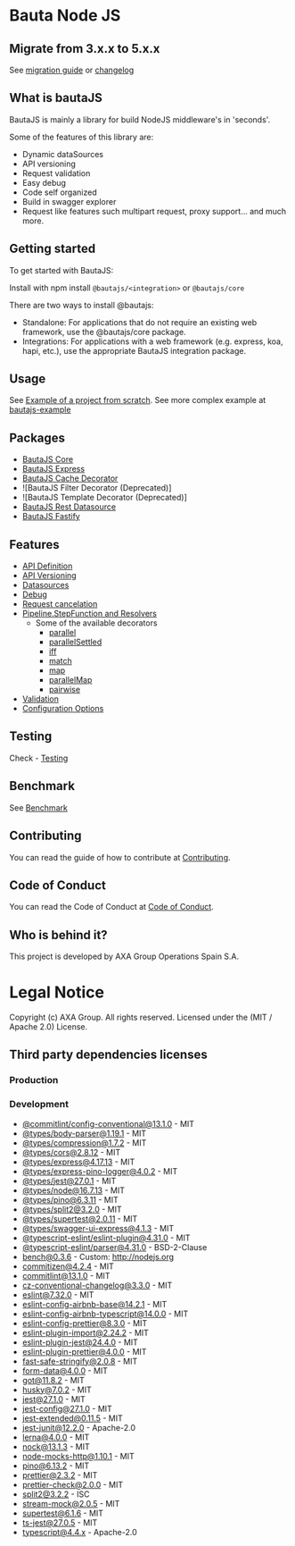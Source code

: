 # Bauta Node JS

## Migrate from 3.x.x to 5.x.x

See [migration guide](./docs/migration-guide.md) or [changelog](./CHANGELOG.md)

## What is bautaJS

BautaJS is mainly a library for build NodeJS middleware's in 'seconds'.

Some of the features of this library are:

- Dynamic dataSources
- API versioning
- Request validation
- Easy debug
- Code self organized
- Build in swagger explorer
- Request like features such multipart request, proxy support... and much more.

## Getting started

To get started with BautaJS:

Install with npm install `@bautajs/<integration>` or `@bautajs/core`

There are two ways to install @bautajs:

- Standalone: For applications that do not require an existing web framework, use the @bautajs/core package.
- Integrations: For applications with a web framework (e.g. express, koa, hapi, etc.), use the appropriate BautaJS integration package.

## Usage

See [Example of a project from scratch](./docs/hello-world.md).
See more complex example at [bautajs-example](./packages/bautajs-example)

## Packages

- [BautaJS Core](./packages/bautajs-core)
- [BautaJS Express](./packages/bautajs-express)
- [BautaJS Cache Decorator](./packages/bautajs-decorator-cache)
- ![BautaJS Filter Decorator (Deprecated)]
- ![BautaJS Template Decorator (Deprecated)]
- [BautaJS Rest Datasource](./packages/bautajs-datasource-rest)
- [BautaJS Fastify](./packages/bautajs-fastify)

## Features

- [API Definition](./docs/api-definition.md)
- [API Versioning](./docs/api-versioning.md)
- [Datasources](./docs/datasources.md)
- [Debug](./docs/debug.md)
- [Request cancelation](./docs/request-cancelation.md)
- [Pipeline.StepFunction and Resolvers](./docs/decorators-and-resolver.md)
  - Some of the available decorators
    - [parallel](./docs/decorators/parallel.md)
    - [parallelSettled](./docs/decorators/parallel-all-settled.md)
    - [iff](./docs/decorators/iff.md)
    - [match](./docs/decorators/match.md)
    - [map](./docs/decorators/map.md)
    - [parallelMap](./docs/decorators/parallelMap.md)
    - [pairwise](./docs/decorators/pairwise.md)
- [Validation](./docs/validation.md)
- [Configuration Options](./docs/configuration-options.md)

## Testing

Check - [Testing](./docs/testing.md)

## Benchmark

See [Benchmark](./docs/benchmark.md)

## Contributing

You can read the guide of how to contribute at [Contributing](./CONTRIBUTING.md).

## Code of Conduct

You can read the Code of Conduct at [Code of Conduct](./CODE_OF_CONDUCT.md).

## Who is behind it?

This project is developed by AXA Group Operations Spain S.A.

# Legal Notice

Copyright (c) AXA Group. All rights reserved.
Licensed under the (MIT / Apache 2.0) License.

## Third party dependencies licenses

### Production

### Development
 - [@commitlint/config-conventional@13.1.0](https://github.com/conventional-changelog/commitlint) - MIT
 - [@types/body-parser@1.19.1](https://github.com/DefinitelyTyped/DefinitelyTyped) - MIT
 - [@types/compression@1.7.2](https://github.com/DefinitelyTyped/DefinitelyTyped) - MIT
 - [@types/cors@2.8.12](https://github.com/DefinitelyTyped/DefinitelyTyped) - MIT
 - [@types/express@4.17.13](https://github.com/DefinitelyTyped/DefinitelyTyped) - MIT
 - [@types/express-pino-logger@4.0.2](https://github.com/DefinitelyTyped/DefinitelyTyped) - MIT
 - [@types/jest@27.0.1](https://github.com/DefinitelyTyped/DefinitelyTyped) - MIT
 - [@types/node@16.7.13](https://github.com/DefinitelyTyped/DefinitelyTyped) - MIT
 - [@types/pino@6.3.11](https://github.com/DefinitelyTyped/DefinitelyTyped) - MIT
 - [@types/split2@3.2.0](https://github.com/DefinitelyTyped/DefinitelyTyped) - MIT
 - [@types/supertest@2.0.11](https://github.com/DefinitelyTyped/DefinitelyTyped) - MIT
 - [@types/swagger-ui-express@4.1.3](https://github.com/DefinitelyTyped/DefinitelyTyped) - MIT
 - [@typescript-eslint/eslint-plugin@4.31.0](https://github.com/typescript-eslint/typescript-eslint) - MIT
 - [@typescript-eslint/parser@4.31.0](https://github.com/typescript-eslint/typescript-eslint) - BSD-2-Clause
 - [bench@0.3.6](undefined) - Custom: http://nodejs.org
 - [commitizen@4.2.4](https://github.com/commitizen/cz-cli) - MIT
 - [commitlint@13.1.0](https://github.com/conventional-changelog/commitlint) - MIT
 - [cz-conventional-changelog@3.3.0](https://github.com/commitizen/cz-conventional-changelog) - MIT
 - [eslint@7.32.0](https://github.com/eslint/eslint) - MIT
 - [eslint-config-airbnb-base@14.2.1](https://github.com/airbnb/javascript) - MIT
 - [eslint-config-airbnb-typescript@14.0.0](https://github.com/iamturns/eslint-config-airbnb-typescript) - MIT
 - [eslint-config-prettier@8.3.0](https://github.com/prettier/eslint-config-prettier) - MIT
 - [eslint-plugin-import@2.24.2](https://github.com/import-js/eslint-plugin-import) - MIT
 - [eslint-plugin-jest@24.4.0](https://github.com/jest-community/eslint-plugin-jest) - MIT
 - [eslint-plugin-prettier@4.0.0](https://github.com/prettier/eslint-plugin-prettier) - MIT
 - [fast-safe-stringify@2.0.8](https://github.com/davidmarkclements/fast-safe-stringify) - MIT
 - [form-data@4.0.0](https://github.com/form-data/form-data) - MIT
 - [got@11.8.2](https://github.com/sindresorhus/got) - MIT
 - [husky@7.0.2](https://github.com/typicode/husky) - MIT
 - [jest@27.1.0](https://github.com/facebook/jest) - MIT
 - [jest-config@27.1.0](https://github.com/facebook/jest) - MIT
 - [jest-extended@0.11.5](https://github.com/jest-community/jest-extended) - MIT
 - [jest-junit@12.2.0](https://github.com/jest-community/jest-junit) - Apache-2.0
 - [lerna@4.0.0](https://github.com/lerna/lerna) - MIT
 - [nock@13.1.3](https://github.com/nock/nock) - MIT
 - [node-mocks-http@1.10.1](https://github.com/howardabrams/node-mocks-http) - MIT
 - [pino@6.13.2](https://github.com/pinojs/pino) - MIT
 - [prettier@2.3.2](https://github.com/prettier/prettier) - MIT
 - [prettier-check@2.0.0](https://github.com/hexacta/prettier-check) - MIT
 - [split2@3.2.2](https://github.com/mcollina/split2) - ISC
 - [stream-mock@2.0.5](https://github.com/BastienAr/stream-mock) - MIT
 - [supertest@6.1.6](https://github.com/visionmedia/supertest) - MIT
 - [ts-jest@27.0.5](https://github.com/kulshekhar/ts-jest) - MIT
 - [typescript@4.4.x](https://github.com/Microsoft/TypeScript) - Apache-2.0
